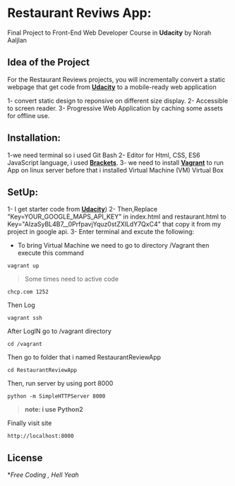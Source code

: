 # Restaurant Reviws App:
 Final Project to Front-End Web Developer Course in **Udacity**
by Norah Aaljlan

## Idea of the Project
For the Restaurant Reviews projects, you will incrementally convert a static webpage that get code from [**Udacity**](https://github.com/udacity/mws-restaurant-stage-1/tree/google-maps) to a mobile-ready web application 

1- convert static design to reponsive on different size display.
2- Accessible to screen reader.
3- Progressive Web Application by caching some assets for offline use.

## Installation:
1-we need terminal so i used Git Bash
2- Editor for Html, CSS, ES6 JavaScript language, i used [**Brackets**](http://brackets.io/#).
3- we need to install [**Vagrant**](https://www.vagrantup.com/downloads.html) to run App on linux server before that i installed Virtual Machine (VM) Virtual Box

## SetUp:

1- I get starter code from    [**Udacity**](https://github.com/udacity/mws-restaurant-stage-1/tree/google-maps)) 
2- Then,Replace "Key=YOUR_GOOGLE_MAPS_API_KEY" in index.html and restaurant.html to Key="AIzaSyBL4B7__0PrfpavjYquz0stZXlLdY7QxC4" that copy it from my project in google api.
3- Enter terminal and excute the following:
* To bring Virtual Machine we need to go to directory /Vagrant then execute this command 
```
vagrant up
```
> Some times need to active code 
```
chcp.com 1252
```
Then Log 
```
vagrant ssh
```
After LogIN go to /vagrant directory
```
cd /vagrant
```
Then go to folder that i named RestaurantReviewApp

```
cd RestaurantReviewApp
```
Then, run server by using port 8000 
```
python -m SimpleHTTPServer 8000
```
>**note: i use Python2**

Finally visit site 
```
http://localhost:8000
```
## License
**Free Coding , Hell Yeah*


